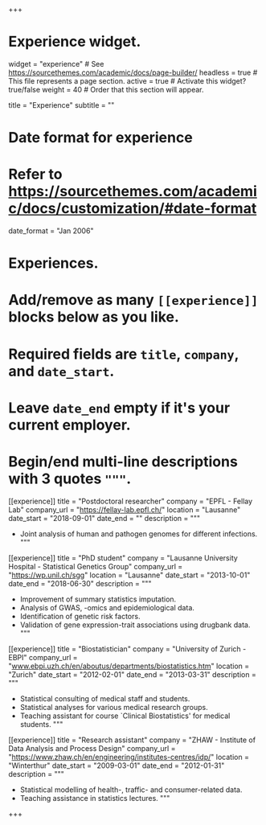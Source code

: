 +++
# Experience widget.
widget = "experience"  # See https://sourcethemes.com/academic/docs/page-builder/
headless = true  # This file represents a page section.
active = true  # Activate this widget? true/false
weight = 40  # Order that this section will appear.

title = "Experience"
subtitle = ""

# Date format for experience
#   Refer to https://sourcethemes.com/academic/docs/customization/#date-format
date_format = "Jan 2006"

# Experiences.
#   Add/remove as many `[[experience]]` blocks below as you like.
#   Required fields are `title`, `company`, and `date_start`.
#   Leave `date_end` empty if it's your current employer.
#   Begin/end multi-line descriptions with 3 quotes `"""`.

[[experience]]
  title = "Postdoctoral researcher"
  company = "EPFL - Fellay Lab"
  company_url = "https://fellay-lab.epfl.ch/"
  location = "Lausanne"
  date_start = "2018-09-01"
  date_end = ""
  description = """
  * Joint analysis of human and pathogen genomes for different infections.
  """
  
  
[[experience]]
  title = "PhD student"
  company = "Lausanne University Hospital - Statistical Genetics Group"
  company_url = "https://wp.unil.ch/sgg"
  location = "Lausanne"
  date_start = "2013-10-01"
  date_end = "2018-06-30"
  description = """
  * Improvement of summary statistics imputation.
  * Analysis of GWAS, -omics and epidemiological data.
  * Identification of genetic risk factors.
  * Validation of gene expression-trait associations using drugbank data.
  """

[[experience]]
  title = "Biostatistician"
  company = "University of Zurich - EBPI"
  company_url = "www.ebpi.uzh.ch/en/aboutus/departments/biostatistics.htm"
  location = "Zurich"
  date_start = "2012-02-01"
  date_end = "2013-03-31"
  description = """
  * Statistical consulting of medical staff and students.
  * Statistical analyses for various medical research groups.
  * Teaching assistant for course `Clinical Biostatistics' for medical students. 
  """


[[experience]]
  title = "Research assistant"
  company = "ZHAW - Institute of Data Analysis and Process Design"
  company_url = "https://www.zhaw.ch/en/engineering/institutes-centres/idp/"
  location = "Winterthur"
  date_start = "2009-03-01"
  date_end = "2012-01-31"
  description = """
  * Statistical modelling of health-, traffic- and consumer-related data.
  * Teaching assistance in statistics lectures. 
  """



+++
